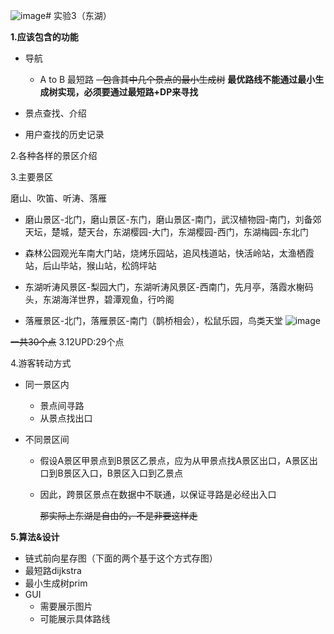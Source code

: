 ![image](https://github.com/user-attachments/assets/38267901-2ab2-421b-ac42-56f0b72439d1)# 实验3（东湖）

**1.应该包含的功能**

* 导航
  - A to B 最短路
  ~~- 包含其中几个景点的最小生成树~~
**最优路线不能通过最小生成树实现，必须要通过最短路+DP来寻找**

* 景点查找、介绍
* 用户查找的历史记录

2.各种各样的景区介绍

3.主要景区

磨山、吹笛、听涛、落雁

* 磨山景区-北门，磨山景区-东门，磨山景区-南门，武汉植物园-南门，刘备郊天坛，楚城，楚天台，东湖樱园-大门，东湖樱园-西门，东湖梅园-东北门

* 森林公园观光车南大门站，烧烤乐园站，追风栈道站，快活岭站，太渔栖霞站，后山毕站，猴山站，松鸽坪站

* 东湖听涛风景区-梨园大门，东湖听涛风景区-西南门，先月亭，落霞水榭码头，东湖海洋世界，碧潭观鱼，行吟阁

* 落雁景区-北门，落雁景区-南门（鹊桥相会），松鼠乐园，鸟类天堂
![image](https://github.com/user-attachments/assets/dbdb61ec-c9d1-4aba-866d-d9d476320905)

~~一共30个点~~
3.12UPD:29个点

4.游客转动方式

* 同一景区内

  - 景点间寻路
  - 从景点找出口

* 不同景区间

  - 假设A景区甲景点到B景区乙景点，应为从甲景点找A景区出口，A景区出口到B景区入口，B景区入口到乙景点

  - 因此，跨景区景点在数据中不联通，以保证寻路是必经出入口

    ~~那实际上东湖是自由的，不是非要这样走~~

**5.算法&设计**

* 链式前向星存图（下面的两个基于这个方式存图）
* 最短路dijkstra
* 最小生成树prim
* GUI
  - 需要展示图片
  - 可能展示具体路线
